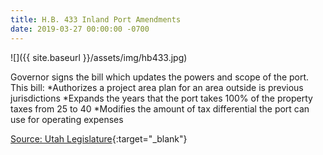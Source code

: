 ```yaml
---
title: H.B. 433 Inland Port Amendments
date: 2019-03-27 00:00:00 -0700
---
```


![]({{ site.baseurl }}/assets/img/hb433.jpg)

Governor signs the bill which updates the powers and scope of the port. This bill:
*Authorizes a project area plan for an area outside is previous jurisdictions
*Expands the years that the port takes 100% of the property taxes from 25 to 40
*Modifies the amount of tax differential the port can use for operating expenses


[Source: Utah Legislature](https://le.utah.gov/~2019/bills/static/HB0433.html){:target="_blank"}